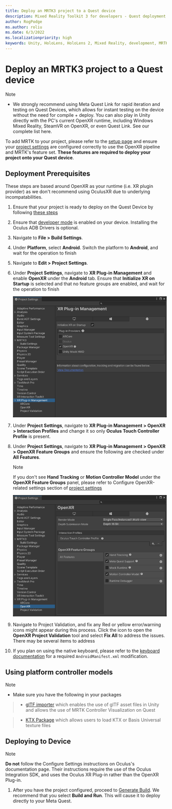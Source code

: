 ```yaml
---
title: Deploy an MRTK3 project to a Quest device
description: Mixed Reality Toolkit 3 for developers - Quest deployment.
author: RogPodge
ms.author: roliu
ms.date: 6/3/2022
ms.localizationpriority: high
keywords: Unity, HoloLens, HoloLens 2, Mixed Reality, development, MRTK3, Quest, Deployment
---
```


# Deploy an MRTK3 project to a Quest device

> [!NOTE]
> - We strongly recommend using Meta Quest Link for rapid iteration and testing on Quest Devices, which allows for instant testing on the device without the need for compile + deploy. You can also play in Unity directly with the PC's current OpenXR runtime, including Windows Mixed Reality, SteamVR on OpenXR, or even Quest Link. See our complete list here.

To add MRTK to your project, please refer to the [setup page](../setup.md) and ensure your [project settings](../setup.md#5-configure-openxr-related-settings) are configured correctly to use the OpenXR pipeline and MRTK's feature set. **These features are required to deploy your project onto your Quest device**.

## Deployment Prerequisites
These steps are based around OpenXR as your runtime (i.e. XR plugin provider) as we don't recommend using OculusXR due to underlying incompatabilities.

1. Ensure that your project is ready to deploy on the Quest Device by following [these steps](https://developer.oculus.com/documentation/unity/book-unity-gsg/) 

1. Ensure that [developer mode](https://developer.oculus.com/documentation/native/android/mobile-device-setup/#enable-developer-mode) is enabled on your device. Installing the Oculus ADB Drivers is optional.

1. Navigate to **File > Build Settings**.

1. Under **Platform**, select **Android**. Switch the platform to **Android**, and wait for the operation to finish

1. Navigate to **Edit > Project Settings**.

1. Under **Project Settings**, navigate to **XR Plug-in Management** and enable **OpenXR** under the **Android** tab. Ensure that **Initialize XR on Startup** is selected and that no feature groups are enabled, and wait for the operation to finish

    ![Quest XR Plug-in Management window](../images/oculus-xr-plug-in-management.png)

1. Under **Project Settings**, navigate to **XR Plug-in Management > OpenXR > Interaction Profiles** and change it so only **Oculus Touch Controller Profile** is present.

1. Under **Project Settings**, navigate to **XR Plug-in Management > OpenXR > OpenXR Feature Groups** and ensure the following are checked under **All Features**.

    > [!NOTE]
    > If you don't see **Hand Tracking** or **Motion Controller Model** under the **OpenXR Feature Groups** panel, please refer to Configure OpenXR-related settings section of [project settings](../setup.md#5-configure-openxr-related-settings)

    ![Meta Quest OpenXR](../images/oculus-openxr.png)

1. Navigate to Project Validation, and fix any Red or yellow error/warning icons might appear during this process. Click the icon to open the **OpenXR Project Validation** tool and select **Fix All** to address the issues. There may be several items to address

1. If you plan on using the native keyboard, please refer to the [keyboard documentation](../../mrtk3-input/packages/input/System-keyboard.md#meta-quest-specific-setup) for a required `AndroidManifest.xml` modification.

## Using platform controller models

> [!NOTE]
> - Make sure you have the following in your packages

> - [glTF importer](https://github.com/atteneder/glTFast) which enables the use of glTF asset files in Unity and allows the use of MRTK Controller Visualization on Quest

> - [KTX Package](https://github.com/atteneder/KtxUnity) which allows users to load KTX or Basis Universal texture files

## Deploying to Device

> [!NOTE]
**Do not** follow the Configure Settings instructions on Oculus's documentation page. Their instructions require the  use of the Oculus Integration SDK, and uses the Oculus XR Plug-in rather than the OpenXR Plug-in.

1. After you have the project configured, proceed to [Generate Build](https://developer.oculus.com/documentation/unity/unity-build/#generate-build). We recommend that you select **Build and Run**. This will cause it to deploy directly to your Meta Quest.
